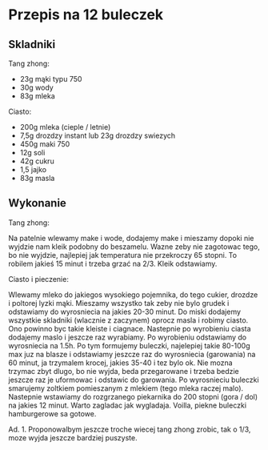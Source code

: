 # Przepis na 12 buleczek

## Skladniki
Tang zhong:
 - 23g mąki typu 750
 - 30g wody
 - 83g mleka

Ciasto:
 - 200g mleka (cieple / letnie)
 - 7,5g drozdzy instant lub 23g drozdzy swiezych
 - 450g maki 750
 - 12g soli
 - 42g cukru
 - 1,5 jajko
 - 83g masla

## Wykonanie
Tang zhong:

Na patelnie wlewamy make i wode, dodajemy make i mieszamy dopoki nie wyjdzie nam kleik podobny do beszamelu. Wazne zeby nie zagotowac tego, bo nie wyjdzie, najlepiej jak temperatura nie przekroczy 65 stopni. To robilem jakieś 15 minut i trzeba grzać na 2/3.  Kleik odstawiamy.

Ciasto i pieczenie:

Wlewamy mleko do jakiegos wysokiego pojemnika, do tego cukier, drozdze i poltorej lyzki mąki. Mieszamy wszystko tak zeby nie bylo grudek i odstawiamy do wyrosniecia na jakies 20-30 minut. Do miski dodajemy wszystkie skladniki (wlacznie z zaczynem) oprocz masla i robimy ciasto. Ono powinno byc takie kleiste i ciagnace. Nastepnie po wyrobieniu ciasta dodajemy maslo i jeszcze raz wyrabiamy. Po wyrobieniu odstawiamy do wyrosniecia na 1.5h. Po tym formujemy buleczki, najelepiej takie 80-100g max juz na blasze i odstawiamy jeszcze raz do wyrosniecia (garowania) na 60 minut, ja trzymalem krocej, jakies 35-40 i tez bylo ok. Nie mozna trzymac zbyt dlugo, bo nie wyjda, beda przegarowane i trzeba bedzie jeszcze raz je uformowac i odstawic do garowania. Po wyrosnieciu buleczki smarujemy zoltkiem pomieszanym z mlekiem (tego mleka raczej malo). Nastepnie wstawiamy do rozgrzanego piekarnika do 200 stopni (gora / dol) na jakies 12 minut. Warto zagladac jak wygladaja. Voilla, piekne buleczki hamburgerowe sa gotowe. 

Ad. 1.
Proponowalbym jeszcze troche wiecej tang zhong zrobic, tak o 1/3, moze wyjda jeszcze bardziej puszyste.

